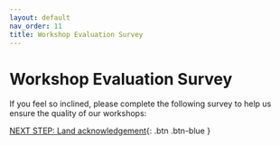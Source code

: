 ```yaml
---
layout: default
nav_order: 11
title: Workshop Evaluation Survey
---
```

# Workshop Evaluation Survey

If you feel so inclined, please complete the following survey to help us ensure the quality of our workshops:

<div id="form_22bb6ec3d9c875b062b7d8b86a8a94fc"></div><script type="text/javascript" src="https://uvic.libwizard.com/form_loader.php?id=22bb6ec3d9c875b062b7d8b86a8a94fc&noheader=0"></script>

[NEXT STEP: Land acknowledgement](land-acknowledgement.html){: .btn .btn-blue }
